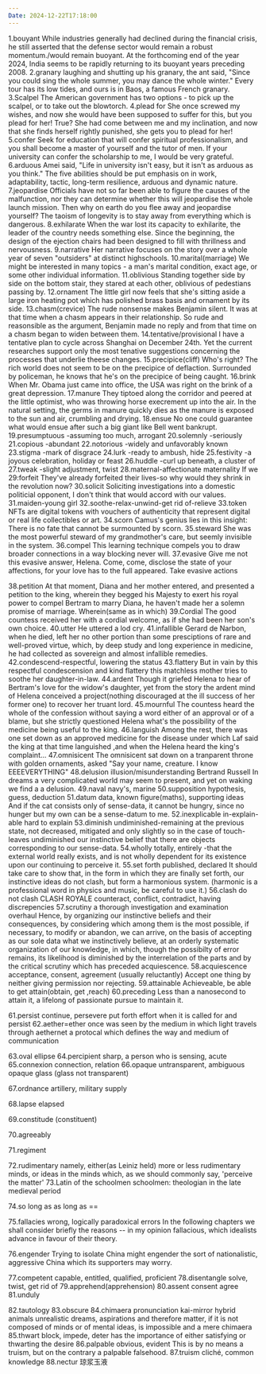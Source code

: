 ```yaml
---
Date: 2024-12-22T17:18:00
---
```

1.bouyant
While industries generally had declined during the financial crisis, he still asserted that the defense sector would remain a robust momentum./would remain buoyant.
At the forthcoming end of the year 2024, India seems to be rapidly returning to its buoyant years preceding 2008.
2.granary
laughing and shutting up his granary, the ant said, "Since you could sing the whole summer, you may dance the whole winter."
Every tour has its low tides, and ours is in Baos, a famous French granary.
3.Scalpel
The American government has two options - to pick up the scalpel, or to take out the blowtorch.
4.plead for
She once screwed my wishes, and now she would have been supposed to suffer for this, but you plead for her! True?
She had come between me and my inclination, and now that she finds herself rightly punished, she gets you to plead for her!
5.confer
Seek for education that will confer spiritual professionalism, and you shall become a master of yourself and the tutor of men.
If your university can confer the scholarship to me, I would be very grateful.
6.arduous
Amei said, "Life in university isn't easy, but it isn't as arduous as you think."
The five abilities should be put emphasis on in work, adaptability, tactic, long-term resilience, arduous and dynamic nature.
7.jeopardise
Officials have not so far been able to figure the causes of the malfunction, nor they can determine whether this will jeopardise the whole launch mission.
Then why on earth do you flee away and jeopardise yourself? The taoism of longevity is to stay away from everything which is dangerous.
8.exhilarate
When the war lost its capacity to exhilarite, the leader of the country needs something else.
Since the beginning, the design of the ejection chairs had been designed to fill with thrillness and nervousness.
9.narrative
Her narrative focuses on the story over a whole year of seven "outsiders" at distinct highschools.
10.marital(marriage)
We might be interested in many topics - a man's marital condition, exact age, or some other individual information.
11.oblivious
Standing together side by side on the bottom stair, they stared at each other, oblivious of pedestians passing by.
12.ornament
The little girl now feels that she's sitting aside a large iron heating pot which has polished brass basis and ornament by its side.
13.chasm(crevice)
The rude nonsense makes Benjamin silent. It was at that time when a chasm appears in their relationship.
So rude and reasonsible as the argument, Benjamin made no reply and from that time on a chasm began to widen between them.
14.tentative/provisional
I have a tentative plan to cycle across Shanghai on December 24th.
Yet the current researches support only the most tenative suggestions concerning the processes that underlie theese changes.
15.precipice(cliff)
Who's right? The rich world does not seem to be on the precipice of deflaction.
Surrounded by policeman, he knows that he's on the precipice of being caught.
16.brink
When Mr. Obama just came into office, the USA was right on the brink of a great depression.
17.manure
They tiptoed along the corridor and peered at the little optimist, who was throwing horse execrement up into the air.
In the natural setting, the germs in manure quickly dies as the manure is exposed to the sun and air, crumbling and drying.
18.ensue
No one could guarantee what would ensue after such a big giant like Bell went bankrupt.
19.presumptuous -assuming too much, arrogant
20.solemnly -seriously
21.copious -abundant
22.notorious -widely and unfavorably known
23.stigma -mark of disgrace
24.lurk -ready to ambush, hide
25.festivity -a joyous celebration, holiday or feast
26.huddle -curl up beneath, a cluster of 
27.tweak -slight adjustment, twist
28.maternal-affectionate
maternality
If we 
29:forfeit
They've already forfeited their lives-so why would they shrink in the revolution now?
30.solicit
Soliciting investigations into a domestic politicial opponent, I don't think that would accord with our values.
31.maiden-young girl
32.soothe-relax-unwind-get rid of-relieve
33.token
NFTs are digital tokens with vouchers of authenticity that represent digital or real life collectibles or art.
34.scorn
Camus's genius lies in this insight: There is no fate that cannot be surmounted by scorn.
35.steward
She was the most powerful steward of my grandmother's care, but seemly invisible in the system.
36.compel
This learning technique compels you to draw broader connections in a way blocking never will.
37.evasive
Give me not this evasive answer, Helena. Come, come, disclose the state of your affections, for your love has to the full appeared.
Take evasive actions

38.petition
At that moment, Diana and her mother entered, and presented a petition to the king, wherein they begged his Majesty to exert his royal power to compel Bertram to marry Diana, he haven't made her a solemn promise of marriage.
Wherein(same as in which)
39.Cordial
The good countess received her with a cordial welcome, as if she had been her son's own choice.
40.utter
He uttered a lod cry.
41.infallible
Gerard de Narbon, when he died, left her no other portion than some presciptions of rare and well-proved virtue, which, by deep study and long experience in medicine, he had collected as sovereign and almost infallible remedies.
42.condescend-respectful, lowering the status
43.flattery
But in vain by this respectful condescension and kind flattery this matchless mother tries to soothe her daughter-in-law.
44.ardent
Though it griefed Helena to hear of Bertram's love for the widow's daughter, yet from the story the ardent mind of Helena conceived a project(nothing discouraged at the ill success of her former one) to recover her truant lord.
45.mournful
The countess heard the whole of the confession without saying a word either of an approval or of a blame, but she strictly questioned Helena what's the possibility of the medicine being useful to the king.
46.languish
Among the rest, there was one set down as an approved medicine for the disease under which Laf  said the king at that time languished ,and when the Helena heard the king's complaint...
47.omnisicent
The omnisicent sat down on a tranparent throne with golden ornaments, asked "Say your name, creature. I know EEEEVERYTHING"
48.delusion
illusion/misunderstanding
Bertrand Russell
In dreams a very complicated world may seem to present, and yet on waking we find a a delusion.
49.naval
navy's, marine
50.supposition
hypothesis, guess, deduction
51.datum 
data, known figure(maths), supporting ideas
And if the cat consists only of sense-data, it cannot be hungry, since no hunger but my own can be a sense-datum to me.
52.inexplicable
in-explain-able
hard to explain
53.diminish
undiminished-remaining at the previous state, not decreased, mitigated
and only slightly so in the case of touch- leaves undiminished our instinctive belief that there are objects corresponding to our sense-data.
54.wholly
totally, entirely
-that the external world really exists, and is not wholly dependent for its existence upon our continuing to perceive it.
55.set forth
published, declared
It should take care to show that, in the form in which they are finally set forth, our instinctive ideas do not clash, but form a harmonious system.
(harmonic is a professional word in physics and music, be careful to use it.)
56.clash
do not clash
CLASH ROYALE 
counteract, conflict, contradict, having discrepencies
57.scrutiny
a thorough investigation and examination
overhaul
Hence, by organizing our instinctive beliefs and their consequences, by considering which among them is the most possible, if necessary, to modify or abandon, we can arrive, on the basis of accepting as our sole data what we instinctively believe, at an orderly systematic organization of our knowledge, in which, though the possibilty of error remains, its likelihood is diminished by the interrelation of the parts and by the critical scrutiny which has preceded acquiescence.
58.acquiescence
acceptance, consent, agreement (usually reluctantly)
Accept one thing by neither giving permission nor rejecting.
59.attainable
Achieveable, be able to get
attain(obtain, get ,reach)
60.preceding
Less than a nanosecond to attain it, a lifelong of passionate pursue to maintain it.

61.persist
continue, persevere
put forth effort when it is called for and persist
62.aether=ether
once was seen by the medium in which light travels through
aethernet a protocal which defines the way and medium of communication

63.oval
ellipse
64.percipient
sharp, a person who is sensing, acute
65.connexion
connection, relation
66.opaque
untransparent, ambiguous
opaque glass (glass not transparent)

67.ordnance
artillery, military supply

68.lapse elapsed


69.constitude (constituent)


70.agreeably


71.regiment


72.rudimentary
namely, either(as Leiniz held) more or less rudimentary minds, or ideas in the minds which, as we should commonly say, 'perceive the matter'
73.Latin of the schoolmen
schoolmen: theologian in the late medieval period

74.so long as 
as long as ==

75.fallacies
wrong, logically paradoxical errors
In the following chapters we shall consider briefly the reasons -- in my opinion fallacious, which idealists advance in favour of their theory.


76.engender
Trying to isolate China might engender the sort of nationalistic, aggressive China which its supporters may worry.

77.competent
capable, entitled, qualified, proficient
78.disentangle
solve, twist, get rid of 
79.apprehend(apprehension)
80.assent
consent agree
81.unduly

82.tautology
83.obscure
84.chimaera
pronunciation kai-mirror
hybrid animals
unrealistic dreams, aspirations
and therefore matter, if it is not composed of minds or of mental ideas, is impossible and a mere chimaera
85.thwart
block, impede, deter
has the importance of either satisfying or thwarting the desire
86.palpable
obvious, evident
This is by no means a truism, but on the contrary a palpable falsehood.
87.truism
cliché, common knowledge
88.nectur
琼浆玉液



